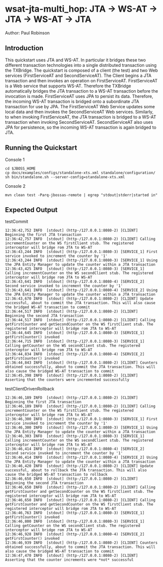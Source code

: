 wsat-jta-multi_hop: JTA -> WS-AT -> JTA -> WS-AT -> JTA
=======================================================
Author: Paul Robinson

Introduction
------------

This quickstart uses JTA and WS-AT. In particular it bridges these two different transaction technologies into a single distributed transaction using the TXBridge. The quickstart is composed of
a client (the test) and two Web services (FirstServiceAT and SecondServiceAT). The Client begins a JTA transaction and then invokes an operation on FirstServiceAT. FirstServiceAT is a Web service
that supports WS-AT. Therefore the TXBridge automatically bridges the JTA transaction to a WS-AT transaction before the invocation is made. FirstServiceAT uses JPA to persist its data.
Therefore, the incoming WS-AT transaction is bridged onto a subordinate JTA transaction for use by JPA. The FirstServiceAT Web Service updates some local data and then invokes the SecondServiceAT
Web services. Similarly, to when invoking FirstServiceAT, the JTA transaction is bridged to a WS-AT transaction when invoking SecondServiceAT. SecondServiceAT also uses JPA for persistence, so
the incoming WS-AT transaction is again bridged to JTA.

Running the Quickstart
----------------------

Console 1

    cd $JBOSS_HOME
    cp docs/examples/configs/standalone-xts.xml standalone/configuration/
    sh bin/standalone.sh --server-config=standalone-xts.xml

Console 2

    mvn clean test -Parq-jbossas-remote | egrep "stdout|stderr|started in"


Expected Output
---------------

testCommit

    12:36:42,752 INFO  [stdout] (http-/127.0.0.1:8080-2) [CLIENT] Beginning the first JTA transaction
    12:36:42,757 INFO  [stdout] (http-/127.0.0.1:8080-2) [CLIENT] Calling incrementCounter on the WS firstClient stub. The registered interceptor will bridge rom JTA to WS-AT
    12:36:43,244 INFO  [stdout] (http-/127.0.0.1:8080-3) [SERVICE_1] First service invoked to increment the counter by '1'
    12:36:43,244 INFO  [stdout] (http-/127.0.0.1:8080-3) [SERVICE_1] Using the JPA Entity Manager to update the counter within a JTA transaction
    12:36:43,425 INFO  [stdout] (http-/127.0.0.1:8080-3) [SERVICE_1] Calling incrementCounter on the WS secondClient stub. The registered interceptor will bridge rom JTA to WS-AT
    12:36:43,641 INFO  [stdout] (http-/127.0.0.1:8080-4) [SERVICE_2] Second service invoked to increment the counter by '1'
    12:36:43,641 INFO  [stdout] (http-/127.0.0.1:8080-4) [SERVICE_2] Using the JPA Entity Manager to update the counter within a JTA transaction
    12:36:43,670 INFO  [stdout] (http-/127.0.0.1:8080-2) [CLIENT] Update successful, about to commit the JTA transaction. This will also cause the bridged WS-AT transaction to commit
    12:36:44,517 INFO  [stdout] (http-/127.0.0.1:8080-2) [CLIENT] Beginning the second JTA transaction
    12:36:44,517 INFO  [stdout] (http-/127.0.0.1:8080-2) [CLIENT] Calling getFirstCounter and getSecondCounter on the WS firstClient stub. The registered interceptor will bridge rom JTA to WS-AT
    12:36:44,645 INFO  [stdout] (http-/127.0.0.1:8080-3) [SERVICE_1] getFirstCounter() invoked
    12:36:44,715 INFO  [stdout] (http-/127.0.0.1:8080-3) [SERVICE_1] Calling getCounter on the WS secondClient stub. The registered interceptor will bridge rom JTA to WS-AT
    12:36:44,834 INFO  [stdout] (http-/127.0.0.1:8080-4) [SERVICE_2] getFirstCounter() invoked
    12:36:44,843 INFO  [stdout] (http-/127.0.0.1:8080-2) [CLIENT] Counters obtained successfully, about to commit the JTA transaction. This will also cause the bridged WS-AT transaction to commit
    12:36:45,398 INFO  [stdout] (http-/127.0.0.1:8080-2) [CLIENT] Asserting that the counters were incremented successfully

testClientDrivenRollback

    12:36:46,189 INFO  [stdout] (http-/127.0.0.1:8080-2) [CLIENT] Beginning the first JTA transaction
    12:36:46,189 INFO  [stdout] (http-/127.0.0.1:8080-2) [CLIENT] Calling incrementCounter on the WS firstClient stub. The registered interceptor will bridge rom JTA to WS-AT
    12:36:46,300 INFO  [stdout] (http-/127.0.0.1:8080-3) [SERVICE_1] First service invoked to increment the counter by '1'
    12:36:46,300 INFO  [stdout] (http-/127.0.0.1:8080-3) [SERVICE_1] Using the JPA Entity Manager to update the counter within a JTA transaction
    12:36:46,303 INFO  [stdout] (http-/127.0.0.1:8080-3) [SERVICE_1] Calling incrementCounter on the WS secondClient stub. The registered interceptor will bridge rom JTA to WS-AT
    12:36:46,414 INFO  [stdout] (http-/127.0.0.1:8080-4) [SERVICE_2] Second service invoked to increment the counter by '1'
    12:36:46,414 INFO  [stdout] (http-/127.0.0.1:8080-4) [SERVICE_2] Using the JPA Entity Manager to update the counter within a JTA transaction
    12:36:46,420 INFO  [stdout] (http-/127.0.0.1:8080-2) [CLIENT] Update successful, about to rollback the JTA transaction. This will also cause the bridged WS-AT transaction to rollback
    12:36:46,650 INFO  [stdout] (http-/127.0.0.1:8080-2) [CLIENT] Beginning the second JTA transaction
    12:36:46,650 INFO  [stdout] (http-/127.0.0.1:8080-2) [CLIENT] Calling getFirstCounter and getSecondCounter on the WS firstClient stub. The registered interceptor will bridge rom JTA to WS-AT
    12:36:46,650 INFO  [stdout] (http-/127.0.0.1:8080-2) [CLIENT] Calling getFirstCounter and getSecondCounter on the WS firstClient stub. The registered interceptor will bridge rom JTA to WS-AT
    12:36:46,763 INFO  [stdout] (http-/127.0.0.1:8080-3) [SERVICE_1] getFirstCounter() invoked
    12:36:46,800 INFO  [stdout] (http-/127.0.0.1:8080-3) [SERVICE_1] Calling getCounter on the WS secondClient stub. The registered interceptor will bridge rom JTA to WS-AT
    12:36:46,928 INFO  [stdout] (http-/127.0.0.1:8080-4) [SERVICE_2] getFirstCounter() invoked
    12:36:46,939 INFO  [stdout] (http-/127.0.0.1:8080-2) [CLIENT] Counters obtained successfully, about to commit the JTA transaction. This will also cause the bridged WS-AT transaction to commit
    12:36:47,470 INFO  [stdout] (http-/127.0.0.1:8080-2) [CLIENT] Asserting that the counter increments were *not* successful

